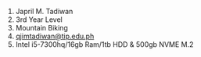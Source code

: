 1. Japril M. Tadiwan
2. 3rd Year Level
3. Mountain Biking
4. qjimtadiwan@tip.edu.ph
5. Intel i5-7300hq/16gb Ram/1tb HDD & 500gb NVME M.2
